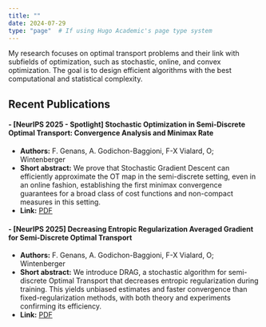 ```yaml
---
title: ""
date: 2024-07-29
type: "page"  # If using Hugo Academic's page type system
---
```


My research focuses on optimal transport problems and their link with subfields of optimization, such as stochastic, online, and convex optimization. The goal is to design efficient algorithms with the best computational and statistical complexity.

## Recent Publications

#### - [NeurIPS 2025 - Spotlight] Stochastic Optimization in Semi-Discrete Optimal Transport: Convergence Analysis and Minimax Rate
- **Authors:** F. Genans, A. Godichon-Baggioni, F-X Vialard, O; Wintenberger
- **Short abstract:** We prove that Stochastic Gradient Descent can efficiently approximate the OT map in the semi-discrete setting, even in an online fashion, establishing the first minimax convergence guarantees for a broad class of cost functions and non-compact measures in this setting.
- **Link:** [PDF](./StoSDOT_Minimax_NeurIPS25.pdf)


#### - [NeurIPS 2025] Decreasing Entropic Regularization Averaged Gradient for Semi-Discrete Optimal Transport
- **Authors:** F. Genans, A. Godichon-Baggioni, F-X Vialard, O; Wintenberger
- **Short abstract:** We introduce DRAG, a stochastic algorithm for semi-discrete Optimal Transport that decreases entropic regularization during training. This yields unbiased estimates and faster convergence than fixed-regularization methods, with both theory and experiments confirming its efficiency.
- **Link:** [PDF](./DRAG_NeurIPS25.pdf)
  

